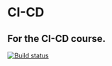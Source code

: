 # CI-CD

## For the CI-CD course.

[![Build status](https://build.appcenter.ms/v0.1/apps/bbe93385-7940-40f1-9c23-b3450d91f85a/branches/dev/badge)](https://appcenter.ms)
